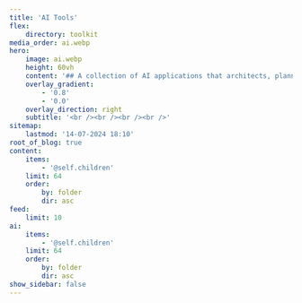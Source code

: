 ```yaml
---
title: 'AI Tools'
flex:
    directory: toolkit
media_order: ai.webp
hero:
    image: ai.webp
    height: 60vh
    content: '## A collection of AI applications that architects, planners, designers and citizens should be aware of'
    overlay_gradient:
        - '0.8'
        - '0.0'
    overlay_direction: right
    subtitle: '<br /><br /><br /><br />'
sitemap:
    lastmod: '14-07-2024 18:10'
root_of_blog: true
content:
    items:
        - '@self.children'
    limit: 64
    order:
        by: folder
        dir: asc
feed:
    limit: 10
ai:
    items:
        - '@self.children'
    limit: 64
    order:
        by: folder
        dir: asc
show_sidebar: false
---
```


